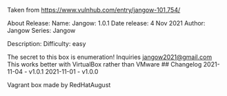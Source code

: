 Taken from https://www.vulnhub.com/entry/jangow-101,754/ 

About Release:
    Name: Jangow: 1.0.1
    Date release: 4 Nov 2021
    Author: Jangow
    Series: Jangow

Description:
Difficulty: easy

The secret to this box is enumeration! Inquiries jangow2021@gmail.com
This works better with VirtualBox rather than VMware ## Changelog 2021-11-04 - v1.0.1 2021-11-01 - v1.0.0 

Vagrant box made by RedHatAugust
